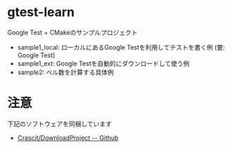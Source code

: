 # gtest-learn

Google Test + CMakeのサンプルプロジェクト

- sample1_local: ローカルにあるGoogle Testを利用してテストを書く例 (要: Google Test)
- sample1_ext: Google Testを自動的にダウンロードして使う例
- sample2: ベル数を計算する具体例

# 注意

下記のソフトウェアを同梱しています

- [Crascit/DownloadProject -- Github](https://github.com/Crascit/DownloadProject)
